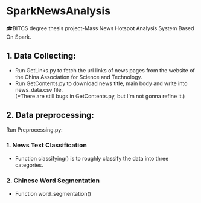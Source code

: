 # SparkNewsAnalysis
🎓BITCS degree thesis project-Mass News Hotspot Analysis System Based On Spark.

## 1. Data Collecting:

- Run GetLinks.py to fetch the url links of news pages from the website of the China Association for Science and Technology.
- Run GetContents.py to download news title, main body and write into news_data.csv file.
<br/>(*There are still bugs in GetContents.py, but I'm not gonna refine it.)
## 2. Data preprocessing:
Run Preprocessing.py:
### 1. News Text Classification
- Function classifying() is to roughly classify the data into three categories.
### 2. Chinese Word Segmentation
- Function word_segmentation()

